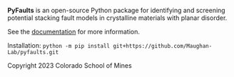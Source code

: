 **PyFaults** is an open-source Python package for identifying and screening potential stacking fault models in crystalline materials with planar disorder.

See the [documentation](https://maughan-lab.github.io/pyfaults/) for more information.

Installation: `python -m pip install git+https://github.com/Maughan-Lab/pyfaults.git`

Copyright 2023 Colorado School of Mines
